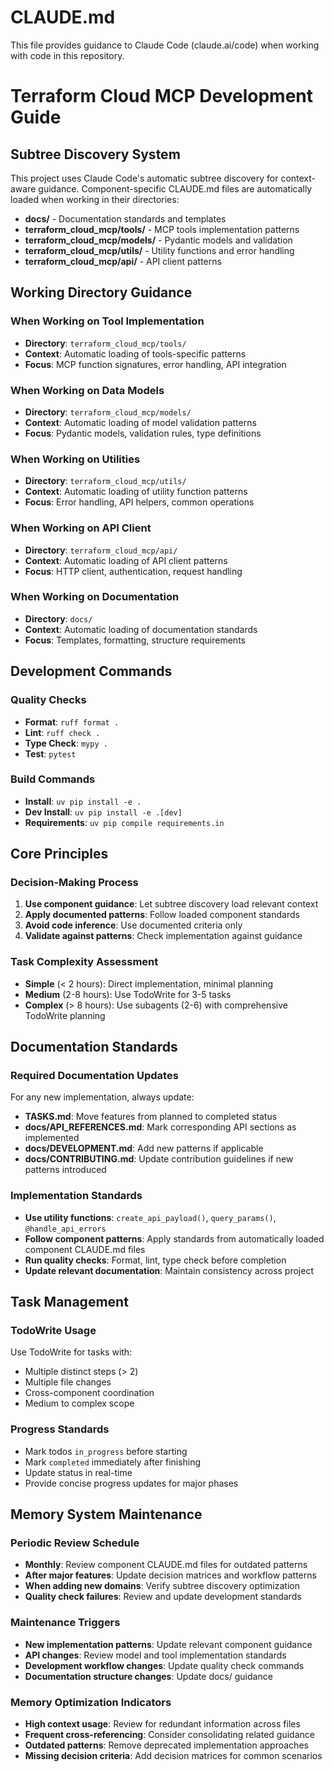 # CLAUDE.md

This file provides guidance to Claude Code (claude.ai/code) when working with code in this repository.

# Terraform Cloud MCP Development Guide

## Subtree Discovery System

This project uses Claude Code's automatic subtree discovery for context-aware guidance. Component-specific CLAUDE.md files are automatically loaded when working in their directories:

- **docs/** - Documentation standards and templates
- **terraform_cloud_mcp/tools/** - MCP tools implementation patterns  
- **terraform_cloud_mcp/models/** - Pydantic models and validation
- **terraform_cloud_mcp/utils/** - Utility functions and error handling
- **terraform_cloud_mcp/api/** - API client patterns

## Working Directory Guidance

### When Working on Tool Implementation
- **Directory**: `terraform_cloud_mcp/tools/`
- **Context**: Automatic loading of tools-specific patterns
- **Focus**: MCP function signatures, error handling, API integration

### When Working on Data Models
- **Directory**: `terraform_cloud_mcp/models/`
- **Context**: Automatic loading of model validation patterns
- **Focus**: Pydantic models, validation rules, type definitions

### When Working on Utilities
- **Directory**: `terraform_cloud_mcp/utils/`
- **Context**: Automatic loading of utility function patterns
- **Focus**: Error handling, API helpers, common operations

### When Working on API Client
- **Directory**: `terraform_cloud_mcp/api/`
- **Context**: Automatic loading of API client patterns
- **Focus**: HTTP client, authentication, request handling

### When Working on Documentation
- **Directory**: `docs/`
- **Context**: Automatic loading of documentation standards
- **Focus**: Templates, formatting, structure requirements

## Development Commands

### Quality Checks
- **Format**: `ruff format .`
- **Lint**: `ruff check .`
- **Type Check**: `mypy .`
- **Test**: `pytest`

### Build Commands
- **Install**: `uv pip install -e .`
- **Dev Install**: `uv pip install -e .[dev]`
- **Requirements**: `uv pip compile requirements.in`

## Core Principles

### Decision-Making Process
1. **Use component guidance**: Let subtree discovery load relevant context
2. **Apply documented patterns**: Follow loaded component standards
3. **Avoid code inference**: Use documented criteria only
4. **Validate against patterns**: Check implementation against guidance

### Task Complexity Assessment
- **Simple** (< 2 hours): Direct implementation, minimal planning
- **Medium** (2-8 hours): Use TodoWrite for 3-5 tasks
- **Complex** (> 8 hours): Use subagents (2-6) with comprehensive TodoWrite planning

## Documentation Standards

### Required Documentation Updates
For any new implementation, always update:
- **TASKS.md**: Move features from planned to completed status
- **docs/API_REFERENCES.md**: Mark corresponding API sections as implemented  
- **docs/DEVELOPMENT.md**: Add new patterns if applicable
- **docs/CONTRIBUTING.md**: Update contribution guidelines if new patterns introduced

### Implementation Standards  
- **Use utility functions**: `create_api_payload()`, `query_params()`, `@handle_api_errors`
- **Follow component patterns**: Apply standards from automatically loaded component CLAUDE.md files
- **Run quality checks**: Format, lint, type check before completion
- **Update relevant documentation**: Maintain consistency across project

## Task Management

### TodoWrite Usage
Use TodoWrite for tasks with:
- Multiple distinct steps (> 2)
- Multiple file changes
- Cross-component coordination
- Medium to complex scope

### Progress Standards  
- Mark todos `in_progress` before starting
- Mark `completed` immediately after finishing
- Update status in real-time
- Provide concise progress updates for major phases

## Memory System Maintenance

### Periodic Review Schedule
- **Monthly**: Review component CLAUDE.md files for outdated patterns
- **After major features**: Update decision matrices and workflow patterns
- **When adding new domains**: Verify subtree discovery optimization
- **Quality check failures**: Review and update development standards

### Maintenance Triggers
- **New implementation patterns**: Update relevant component guidance
- **API changes**: Review model and tool implementation standards  
- **Development workflow changes**: Update quality check commands
- **Documentation structure changes**: Update docs/ guidance

### Memory Optimization Indicators
- **High context usage**: Review for redundant information across files
- **Frequent cross-referencing**: Consider consolidating related guidance
- **Outdated patterns**: Remove deprecated implementation approaches
- **Missing decision criteria**: Add decision matrices for common scenarios